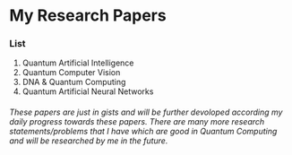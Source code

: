 # My Research Papers
### List
01. Quantum Artificial Intelligence
02. Quantum Computer Vision
03. DNA & Quantum Computing
04. Quantum Artificial Neural Networks


###### These papers are just in gists and will be further devoloped according my daily progress towards these papers. There are many more research statements/problems that I have which are good in Quantum Computing and will be researched by me in the future.
